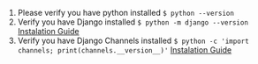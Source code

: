 1. Please verify you have python installed `$ python --version`
2. Verify you have Django installed `$ python -m django --version` [Instalation Guide](https://docs.djangoproject.com/en/stable/intro/install/)
3. Verify you have Django Channels installed `$ python -c 'import channels; print(channels.__version__)'` [Instalation Guide](https://channels.readthedocs.io/en/stable/installation.html)
